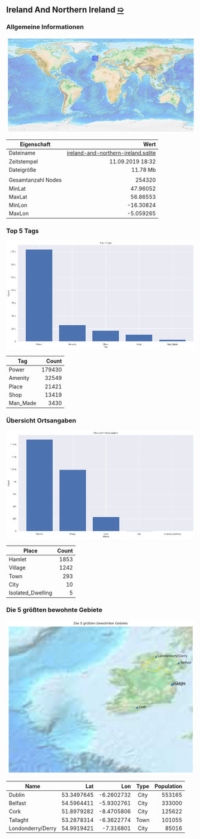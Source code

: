 ## Ireland And Northern Ireland [&#10159;](ireland-and-northern-ireland.sqlite)

### Allgemeine Informationen

![Overview](./Images/ireland-and-northern-ireland_overview.png)

|Eigenschaft|Wert|
|-|-:|
Dateiname|[ireland-and-northern-ireland.sqlite](ireland-and-northern-ireland.sqlite)|
Zeitstempel|11.09.2019 18:32|
Dateigr&ouml;&szlig;e|11.78 Mb|
|||
Gesamtanzahl Nodes|254320|
|MinLat|47.96052|
|MaxLat|56.86553|
|MinLon|-16.30824|
|MaxLon|-5.059265|

### Top 5 Tags

![Tags](./Images/ireland-and-northern-ireland_tags.png)

|Tag|Count|
|-|-:|
|Power|179430|
|Amenity|32549|
|Place|21421|
|Shop|13419|
|Man_Made|3430|

### &Uuml;bersicht Ortsangaben

![Places](./Images/ireland-and-northern-ireland_places.png)

|Place|Count|
|-|-:|
|Hamlet|1853|
|Village|1242|
|Town|293|
|City|10|
|Isolated_Dwelling|5|

### Die 5 gr&ouml;&szlig;ten bewohnte Gebiete

![Places](./Images/ireland-and-northern-ireland_topplaces.png)

|Name|Lat|Lon|Type|Population|
|----|--:|--:|:--:|---------:|
|Dublin|53.3497645|-6.2602732|City|553165|
|Belfast|54.5964411|-5.9302761|City|333000|
|Cork|51.8979282|-8.4705806|City|125622|
|Tallaght|53.2878314|-6.3622774|Town|101055|
|Londonderry/Derry|54.9919421|-7.316801|City|85016|
